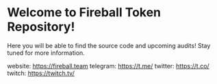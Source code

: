 # Welcome to Fireball Token Repository!

Here you will be able to find the source code and upcoming audits!
Stay tuned for more information.

website: https://fireball.team
telegram: https://t.me/
twitter: https://t.co/
twitch: https://twitch.tv/
